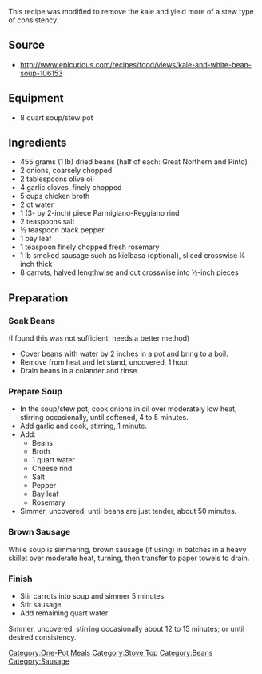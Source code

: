 This recipe was modified to remove the kale and yield more of a stew
type of consistency.

## Source

-   <http://www.epicurious.com/recipes/food/views/kale-and-white-bean-soup-106153>

## Equipment

-   8 quart soup/stew pot

## Ingredients

-   455 grams (1 lb) dried beans (half of each: Great Northern and
    Pinto)
-   2 onions, coarsely chopped
-   2 tablespoons olive oil
-   4 garlic cloves, finely chopped
-   5 cups chicken broth
-   2 qt water
-   1 (3- by 2-inch) piece Parmigiano-Reggiano rind
-   2 teaspoons salt
-   ½ teaspoon black pepper
-   1 bay leaf
-   1 teaspoon finely chopped fresh rosemary
-   1 lb smoked sausage such as kielbasa (optional), sliced crosswise ¼
    inch thick
-   8 carrots, halved lengthwise and cut crosswise into ½-inch pieces

## Preparation

### Soak Beans

(I found this was not sufficient; needs a better method)

-   Cover beans with water by 2 inches in a pot and bring to a boil.
-   Remove from heat and let stand, uncovered, 1 hour.
-   Drain beans in a colander and rinse.

### Prepare Soup

-   In the soup/stew pot, cook onions in oil over moderately low heat,
    stirring occasionally, until softened, 4 to 5 minutes.
-   Add garlic and cook, stirring, 1 minute.
-   Add:
    -   Beans
    -   Broth
    -   1 quart water
    -   Cheese rind
    -   Salt
    -   Pepper
    -   Bay leaf
    -   Rosemary
-   Simmer, uncovered, until beans are just tender, about 50 minutes.

### Brown Sausage

While soup is simmering, brown sausage (if using) in batches in a heavy
skillet over moderate heat, turning, then transfer to paper towels to
drain.

### Finish

-   Stir carrots into soup and simmer 5 minutes.
-   Stir sausage
-   Add remaining quart water

Simmer, uncovered, stirring occasionally about 12 to 15 minutes; or
until desired consistency.

[Category:One-Pot Meals](Category:One-Pot_Meals "wikilink")
[Category:Stove Top](Category:Stove_Top "wikilink")
[Category:Beans](Category:Beans "wikilink")
[Category:Sausage](Category:Sausage "wikilink")